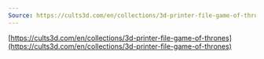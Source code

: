 ```yaml
---
Source: https://cults3d.com/en/collections/3d-printer-file-game-of-thrones
---
```

[https://cults3d.com/en/collections/3d-printer-file-game-of-thrones](https://cults3d.com/en/collections/3d-printer-file-game-of-thrones)